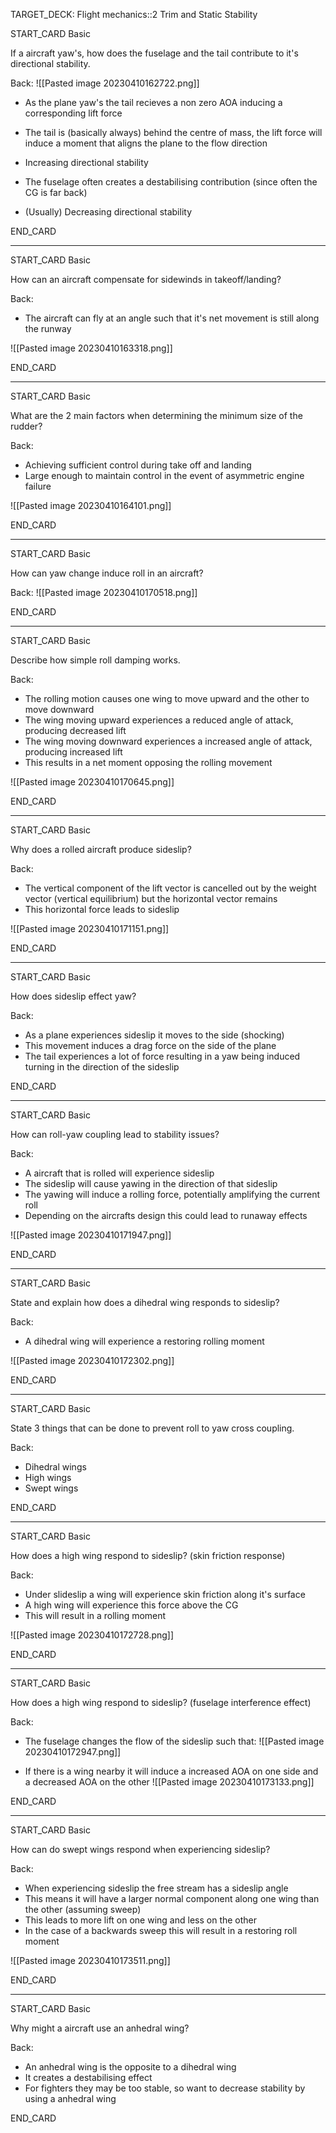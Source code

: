 TARGET_DECK: Flight mechanics::2 Trim and Static Stability




START_CARD
Basic

If a aircraft yaw's, how does the fuselage and the tail contribute to it's directional stability.

Back: 
![[Pasted image 20230410162722.png]]

- As the plane yaw's the tail recieves a non zero AOA inducing a corresponding lift force
- The tail is (basically always) behind the centre of mass, the lift force will induce a moment that aligns the plane to the flow direction
- Increasing directional stability

- The fuselage often creates a destabilising contribution (since often the CG is far back)
- (Usually) Decreasing directional stability 
<!--ID: 1684493119626-->
END_CARD


--------

START_CARD
Basic

How can an aircraft compensate for sidewinds in takeoff/landing?

Back: 
- The aircraft can fly at an angle such that it's net movement is still along the runway 

![[Pasted image 20230410163318.png]]
<!--ID: 1684493119643-->
END_CARD



--------

START_CARD
Basic

What are the 2 main factors when determining the minimum size of the rudder?

Back: 
- Achieving sufficient control during take off and landing
- Large enough to maintain control in the event of asymmetric engine failure

![[Pasted image 20230410164101.png]]
<!--ID: 1684493119655-->
END_CARD


--------

START_CARD
Basic

How can yaw change induce roll in an aircraft?

Back: 
![[Pasted image 20230410170518.png]]
<!--ID: 1684493119669-->
END_CARD



--------

START_CARD
Basic

Describe how simple roll damping works.

Back: 
- The rolling motion causes one wing to move upward and the other to move downward
- The wing moving upward experiences a reduced angle of attack, producing decreased lift
- The wing moving downward experiences a increased angle of attack, producing increased lift
- This results in a net moment opposing the rolling movement

![[Pasted image 20230410170645.png]]
<!--ID: 1684493119683-->
END_CARD


--------

START_CARD
Basic

Why does a rolled aircraft produce sideslip?

Back: 
- The vertical component of the lift vector is cancelled out by the weight vector (vertical equilibrium) but the horizontal vector remains
- This horizontal force leads to sideslip

![[Pasted image 20230410171151.png]]
<!--ID: 1684493119695-->
END_CARD


--------

START_CARD
Basic

How does sideslip effect yaw?

Back: 
- As a plane experiences sideslip it moves to the side (shocking)
- This movement induces a drag force on the side of the plane
- The tail experiences a lot of force resulting in a yaw being induced turning in the direction of the sideslip
<!--ID: 1684493119706-->
END_CARD


--------

START_CARD
Basic

How can roll-yaw coupling lead to stability issues?

Back: 
- A aircraft that is rolled will experience sideslip
- The sideslip will cause yawing in the direction of that sideslip
- The yawing will induce a rolling force, potentially amplifying the current roll
- Depending on the aircrafts design this could lead to runaway effects

![[Pasted image 20230410171947.png]]
<!--ID: 1684493119721-->
END_CARD


--------

START_CARD
Basic

State and explain how does a dihedral wing responds to sideslip?

Back: 
- A dihedral wing will experience a restoring rolling moment 

![[Pasted image 20230410172302.png]]
<!--ID: 1684493119738-->
END_CARD


--------

START_CARD
Basic

State 3 things that can be done to prevent roll to yaw cross coupling.

Back: 
- Dihedral wings
- High wings
- Swept wings
<!--ID: 1684493119753-->
END_CARD




--------

START_CARD
Basic

How does a high wing respond to sideslip? (skin friction response)

Back:  
- Under slideslip a wing will experience skin friction along it's surface
- A high wing will experience this force above the CG
- This will result in a rolling moment

![[Pasted image 20230410172728.png]]
 
<!--ID: 1684493119765-->
END_CARD





--------

START_CARD
Basic

How does a high wing respond to sideslip? (fuselage interference effect)

Back: 
- The fuselage changes the flow of the sideslip such that:
![[Pasted image 20230410172947.png]]

- If there is a wing nearby it will induce a increased AOA on one side and a decreased AOA on the other
![[Pasted image 20230410173133.png]]
<!--ID: 1684493119780-->
END_CARD



--------

START_CARD
Basic

How can do swept wings respond when experiencing sideslip?

Back: 
- When experiencing sideslip the free stream has a sideslip angle
- This means it will have a larger normal component along one wing than the other (assuming sweep)
- This leads to more lift on one wing and less on the other 
- In the case of a backwards sweep this will result in a restoring roll moment

![[Pasted image 20230410173511.png]]
<!--ID: 1684493119792-->
END_CARD



--------

START_CARD
Basic

Why might a aircraft use an anhedral wing?

Back: 
- An anhedral wing is the opposite to a dihedral wing
- It creates a destabilising effect
- For fighters they may be too stable, so want to decrease stability by using a anhedral wing
<!--ID: 1684493119805-->
END_CARD


 



